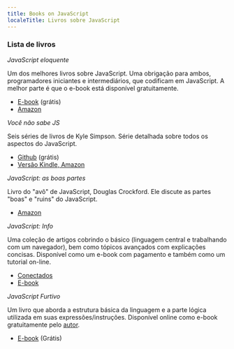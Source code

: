 ```yaml
---
title: Books on JavaScript
localeTitle: Livros sobre JavaScript
---
```

### Lista de livros


_JavaScript eloquente_

Um dos melhores livros sobre JavaScript. Uma obrigação para ambos, programadores iniciantes e intermediários, que codificam em JavaScript. A melhor parte é que o e-book está disponível gratuitamente.

*   [E-book](https://eloquentjavascript.net/) (grátis)
*   [Amazon](https://www.amazon.com/gp/product/1593275846/ref=as_li_qf_sp_asin_il_tl?ie=UTF8&camp=1789&creative=9325&creativeASIN=1593275846&linkCode=as2&tag=marijhaver-20&linkId=VPXXXSRYC5COG5R5)


_Você não sabe JS_

Seis séries de livros de Kyle Simpson. Série detalhada sobre todos os aspectos do JavaScript.

*   [Github](https://github.com/getify/You-Dont-Know-JS) (grátis)
*   [Versão Kindle, Amazon](https://www.amazon.com/You-Dont-Know-Js-Book/dp/B01AY9P0P6)


_JavaScript: as boas partes_ 

Livro do "avô" de JavaScript, Douglas Crockford. Ele discute as partes "boas" e "ruins" do JavaScript.

*   [Amazon](https://www.amazon.com/JavaScript-Good-Parts-Douglas-Crockford/dp/0596517742)


_JavaScript: Info_ 

Uma coleção de artigos cobrindo o básico (linguagem central e trabalhando com um navegador), bem como tópicos avançados com explicações concisas. Disponível como um e-book com pagamento e também como um tutorial on-line.

*   [Conectados](https://javascript.info/)
*   [E-book](https://javascript.info/ebook)


_JavaScript Furtivo_

Um livro que aborda a estrutura básica da linguagem e a parte lógica utilizada em suas expressões/instruções. Disponível online como e-book gratuitamente pelo [autor](https://github.com/ericdouglas).

*   [E-book](https://leanpub.com/javascriptfurtivo/read#leanpub-auto-apresentao) (Grátis)
